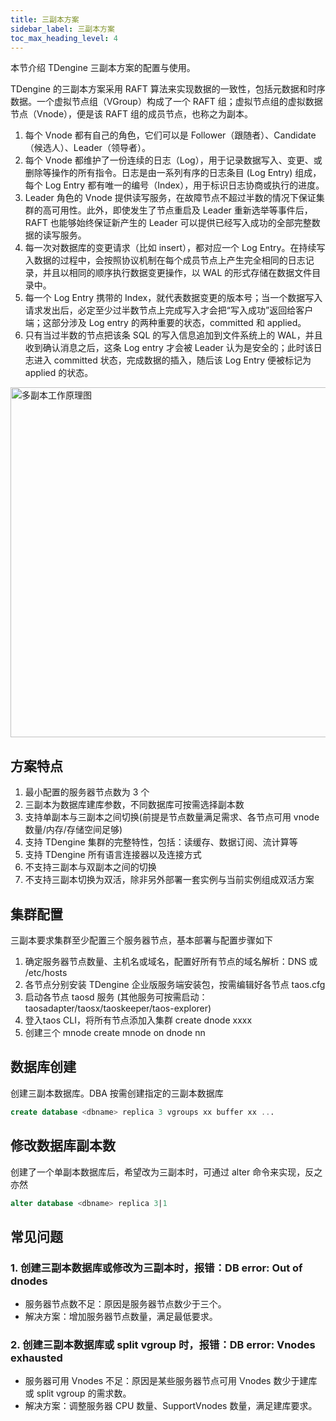 ```yaml
---
title: 三副本方案
sidebar_label: 三副本方案
toc_max_heading_level: 4
---
```



本节介绍 TDengine 三副本方案的配置与使用。

TDengine 的三副本方案采用 RAFT 算法来实现数据的一致性，包括元数据和时序数据。一个虚拟节点组（VGroup）构成了一个 RAFT 组；虚拟节点组的虚拟数据节点（Vnode），便是该 RAFT 组的成员节点，也称之为副本。

1. 每个 Vnode 都有自己的角色，它们可以是 Follower（跟随者）、Candidate（候选人）、Leader（领导者）。
2. 每个 Vnode 都维护了一份连续的日志（Log），用于记录数据写入、变更、或删除等操作的所有指令。日志是由一系列有序的日志条目 (Log Entry) 组成，每个 Log Entry 都有唯一的编号（Index），用于标识日志协商或执行的进度。
3. Leader 角色的 Vnode 提供读写服务，在故障节点不超过半数的情况下保证集群的高可用性。此外，即使发生了节点重启及 Leader 重新选举等事件后，RAFT 也能够始终保证新产生的 Leader 可以提供已经写入成功的全部完整数据的读写服务。
4. 每一次对数据库的变更请求（比如 insert），都对应一个 Log Entry。在持续写入数据的过程中，会按照协议机制在每个成员节点上产生完全相同的日志记录，并且以相同的顺序执行数据变更操作，以 WAL 的形式存储在数据文件目录中。
5. 每一个 Log Entry 携带的 Index，就代表数据变更的版本号；当一个数据写入请求发出后，必定至少过半数节点上完成写入才会把“写入成功”返回给客户端；这部分涉及 Log entry 的两种重要的状态，committed 和 applied。
6. 只有当过半数的节点把该条 SQL 的写入信息追加到文件系统上的 WAL，并且收到确认消息之后，这条 Log entry 才会被 Leader 认为是安全的；此时该日志进入 committed 状态，完成数据的插入，随后该 Log Entry 便被标记为 applied 的状态。

<img src={replica3} width="560" alt="多副本工作原理图" />


## 方案特点

1. 最小配置的服务器节点数为 3 个
2. 三副本为数据库建库参数，不同数据库可按需选择副本数
3. 支持单副本与三副本之间切换(前提是节点数量满足需求、各节点可用 vnode 数量/内存/存储空间足够)
4. 支持 TDengine 集群的完整特性，包括：读缓存、数据订阅、流计算等
5. 支持 TDengine 所有语言连接器以及连接方式
6. 不支持三副本与双副本之间的切换
7. 不支持三副本切换为双活，除非另外部署一套实例与当前实例组成双活方案

## 集群配置

三副本要求集群至少配置三个服务器节点，基本部署与配置步骤如下
1. 确定服务器节点数量、主机名或域名，配置好所有节点的域名解析：DNS 或 /etc/hosts
2. 各节点分别安装 TDengine 企业版服务端安装包，按需编辑好各节点 taos.cfg
3. 启动各节点 taosd 服务 (其他服务可按需启动：taosadapter/taosx/taoskeeper/taos-explorer)
4. 登入taos CLI，将所有节点添加入集群 create dnode xxxx
5. 创建三个 mnode create mnode on dnode nn

## 数据库创建

创建三副本数据库。DBA 按需创建指定的三副本数据库

```sql
create database <dbname> replica 3 vgroups xx buffer xx ...
```

## 修改数据库副本数

创建了一个单副本数据库后，希望改为三副本时，可通过 alter 命令来实现，反之亦然

```sql
alter database <dbname> replica 3|1
```

## 常见问题

### 1. 创建三副本数据库或修改为三副本时，报错：DB error: Out of dnodes
- 服务器节点数不足：原因是服务器节点数少于三个。
- 解决方案：增加服务器节点数量，满足最低要求。

### 2. 创建三副本数据库或 split vgroup 时，报错：DB error: Vnodes exhausted
- 服务器可用 Vnodes 不足：原因是某些服务器节点可用 Vnodes 数少于建库或 split vgroup 的需求数。
- 解决方案：调整服务器 CPU 数量、SupportVnodes 数量，满足建库要求。